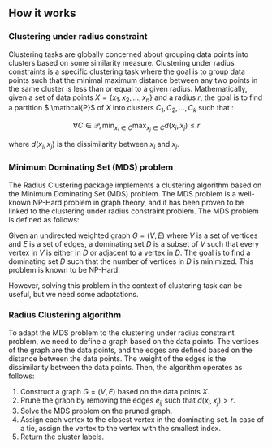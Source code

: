 ## How it works

### Clustering under radius constraint
Clustering tasks are globally concerned about grouping data points into clusters based on some similarity measure. Clustering under radius constraints is a specific clustering task where the goal is to group data points such that the minimal maximum distance between any two points in the same cluster is less than or equal to a given radius. Mathematically, given a set of data points $X = \{x_1, x_2, \ldots, x_n\}$ and a radius $r$, the goal is to find a partition $ \mathcal{P}$ of $X$ into clusters $C_1, C_2, \ldots, C_k$ such that :
```math
\forall C \in \mathcal{P}, \min_{x_i \in C}\max_{x_j \in C} d(x_i, x_j) \leq r
```
where $d(x_i, x_j)$ is the dissimilarity between $x_i$ and $x_j$.

### Minimum Dominating Set (MDS) problem

The Radius Clustering package implements a clustering algorithm based on the Minimum Dominating Set (MDS) problem. The MDS problem is a well-known NP-Hard problem in graph theory, and it has been proven to be linked to the clustering under radius constraint problem. The MDS problem is defined as follows:

Given an undirected weighted graph $G = (V,E)$ where $V$ is a set of vertices and $E$ is a set of edges, a dominating set $D$ is a subset of $V$ such that every vertex in $V$ is either in $D$ or adjacent to a vertex in $D$. The goal is to find a dominating set $D$ such that the number of vertices in $D$ is minimized. This problem is known to be NP-Hard.

However, solving this problem in the context of clustering task can be useful, but we need some adaptations.

### Radius Clustering algorithm

To adapt the MDS problem to the clustering under radius constraint problem, we need to define a graph based on the data points. The vertices of the graph are the data points, and the edges are defined based on the distance between the data points. The weight of the edges is the dissimilarity between the data points. Then, the algorithm operates as follows:

1. Construct a graph $G = (V,E)$ based on the data points $X$.
2. Prune the graph by removing the edges $e_{ij}$ such that $d(x_i,x_j) > r$.
3. Solve the MDS problem on the pruned graph.
4. Assign each vertex to the closest vertex in the dominating set. In case of a tie, assign the vertex to the vertex with the smallest index.
5. Return the cluster labels.